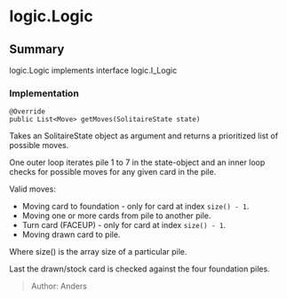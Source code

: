 # logic.Logic

## Summary

logic.Logic implements interface logic.I_Logic 

### Implementation
```
@Override
public List<Move> getMoves(SolitaireState state)
```

Takes an SolitaireState object as argument and returns a prioritized list of possible moves.

One outer loop iterates pile 1 to 7 in the state-object and an inner loop checks for possible moves for any given card in the pile.

Valid moves:
* Moving card to foundation - only for card at index ```size() - 1```.
* Moving one or more cards from pile to another pile.
* Turn card (FACEUP) - only for card at index ```size() - 1```.
* Moving drawn card to pile.

Where size() is the array size of a particular pile.

Last the drawn/stock card is checked against the four foundation piles.

>Author: Anders